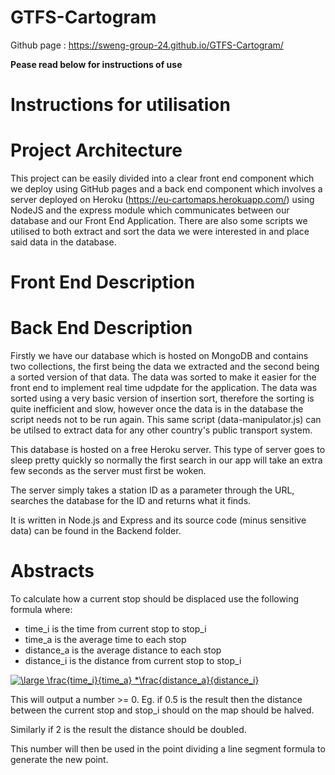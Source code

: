 # GTFS-Cartogram

Github page : https://sweng-group-24.github.io/GTFS-Cartogram/

**Pease read below for instructions of use**

# Instructions for utilisation


# Project Architecture
This project can be easily divided into a clear front end component which we deploy using GitHub pages and a back end component which involves a server deployed on Heroku (https://eu-cartomaps.herokuapp.com/) using NodeJS and the express module which communicates between our database and our Front End Application. There are also some scripts we utilised to both extract and sort the data we were interested in and place said data in the database.

# Front End Description

# Back End Description
Firstly we have our database which is hosted on MongoDB and contains two collections, the first being the data we extracted and the second being a sorted version of that data. The data was sorted to make it easier for the front end to implement real time udpdate for the application. The data was sorted using a very basic version of insertion sort, therefore the sorting is quite inefficient and slow, however once the data is in the database the script needs not to be run again. This same script (data-manipulator.js) can be utilsed to extract data for any other country's public transport system.

This database is hosted on a free Heroku server. This type of server goes to sleep pretty quickly so normally the first search in our app will take an extra few seconds as the server must first be woken. 

The server simply takes a station ID as a parameter through the URL, searches the database for the ID and returns what it finds.

It is written in Node.js and Express and its source code (minus sensitive data) can be found in the Backend folder. 


# Abstracts
To calculate how a current stop should be displaced use the following formula where:
 - time_i is the time from current stop to stop_i
 - time_a is the average time to each stop
 - distance_a is the average distance to each stop
 - distance_i is the distance from current stop to stop_i


<a href="https://www.codecogs.com/eqnedit.php?latex=\large&space;\frac{time_i}{time_a}&space;*\frac{distance_a}{distance_i}" target="_blank"><img src="https://latex.codecogs.com/gif.latex?\large&space;\frac{time_i}{time_a}&space;*\frac{distance_a}{distance_i}" title="\large \frac{time_i}{time_a} *\frac{distance_a}{distance_i}" /></a>

This will output a number >= 0. Eg. if 0.5 is the result then the distance between the current stop and stop_i should on the map should be halved.

Similarly if 2 is the result the distance should be doubled.

This number will then be used in the point dividing a line segment formula to generate the new point.
